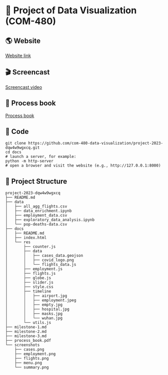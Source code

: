 # 🦠 Project of Data Visualization (COM-480)

## 🌎 Website

[Website link](https://com-480-data-visualization.github.io/project-2023-dqw4w9wgxcq/)

## 🎬 Screencast

[Screencast video](https://www.youtube.com/watch?v=qjn__BGkVL0)

## 📖 Process book

[Process book](process_book.pdf)

## 🚀 Code

```
git clone https://github.com/com-480-data-visualization/project-2023-dqw4w9wgxcq.git
cd docs
# launch a server, for example:
python -m http-server
# open a browser and visit the website (e.g., http://127.0.0.1:8000)
```

## 📁 Project Structure

```
project-2023-dqw4w9wgxcq
├── README.md
├── data
│   ├── all_agg_flights.csv
│   ├── data_enrichment.ipynb
│   ├── employment_data.csv
│   ├── exploratory_data_analysis.ipynb
│   └── pop-deaths-data.csv
├── docs
│   ├── README.md
│   ├── index.html
│   └── res
│       ├── counter.js
│       ├── data
│       │   ├── cases_data.geojson
│       │   ├── covid_logo.png
│       │   └── flights_data.js
│       ├── employment.js
│       ├── flights.js
│       ├── globe.js
│       ├── slider.js
│       ├── style.css
│       ├── timeline
│       │   ├── airport.jpg
│       │   ├── employment.jpeg
│       │   ├── empty.jpg
│       │   ├── hospital.jpg
│       │   ├── masks.jpg
│       │   └── wuhan.jpg
│       └── utils.js
├── milestone-1.md
├── milestone-2.md
├── milestone-3.md
├── process_book.pdf
└── screenshots
    ├── cases.png
    ├── employment.png
    ├── flights.png
    ├── menu.png
    └── summary.png
```
